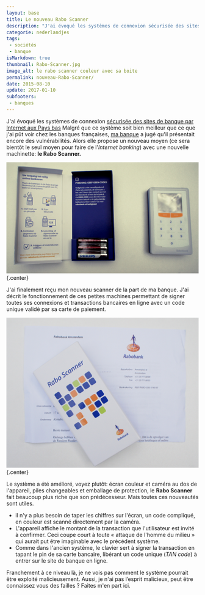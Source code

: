 ```yaml
---
layout: base
title: Le nouveau Rabo Scanner
description: "J'ai évoqué les systèmes de connexion sécurisée des sites de banque par Internet aux Pays bas Malgré que ce système soit bien meilleur que ce que j'ai p�"
categorie: nederlandjes
tags: 
 - sociétés
 - banque
isMarkdown: true
thumbnail: Rabo-Scanner.jpg
image_alt: le rabo scanner couleur avec sa boite
permalink: nouveau-Rabo-Scanner/
date: 2015-08-10
update: 2017-01-10
subfooters:
 - banques
---
```


J'ai évoqué les systèmes de connexion [sécurisée des sites de banque par Internet aux Pays bas](/la-securite-des-sites-bancaires) Malgré que ce système soit bien meilleur que ce que j'ai pût voir chez les banques françaises, [ma banque](/une-banque-qui-demande-moins-de-sous) a jugé qu'il présentait encore des vulnérabilités. Alors elle propose un nouveau moyen (ce sera bientôt le seul moyen pour faire de l'*Internet banking*) avec une nouvelle machinette: **le Rabo Scanner.**

![calculette Rabo Scanner et sa boite en carton](Rabo-Scanner.jpg){.center}

<!--excerpt-->

J'ai finalement reçu mon nouveau scanner de la part de ma banque. J'ai décrit le fonctionnement de ces petites machines permettant de signer toutes ses connexions et transactions bancaires en ligne avec
un code unique validé par sa carte de paiement. 

![lettre accompagnant le rabo scanner ](lettre-rabo-scanner.jpg){.center}

Le système a été amélioré, voyez plutôt: écran couleur et caméra au dos de l'appareil, piles changeables et emballage de protection, le **Rabo Scanner** fait beaucoup plus riche que son prédécesseur. Mais toutes ces nouveautés sont utiles.
 
* il n'y a plus besoin de taper les chiffres sur l'écran, un code compliqué, en couleur est scanné directement par la caméra.
* L'appareil affiche le montant de la transaction que l'utilisateur est invité à confirmer. Ceci coupe court à toute « attaque de l'homme du milieu » qui aurait put être imaginable avec le précédent système.
* Comme dans l'ancien système, le clavier sert à signer la transaction en tapant le pin de sa carte bancaire, libérant un code unique (*TAN code*) à entrer sur le site de banque en ligne.


Franchement à ce niveau là, je ne vois pas comment le système pourrait être exploité malicieusement. Aussi, je n'ai pas l’esprit malicieux, peut être connaissez vous des failles ? Faites m'en part ici.
